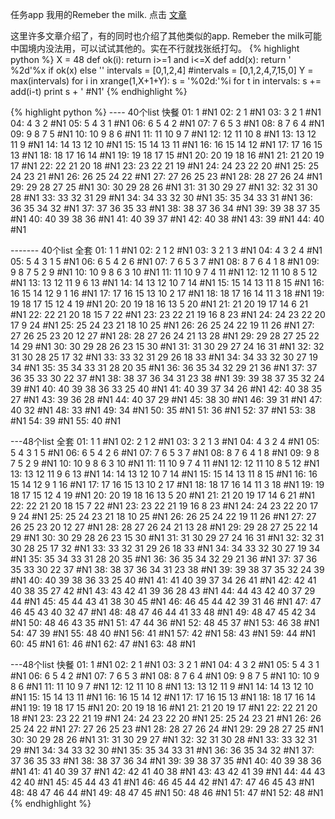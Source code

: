 任务app 我用的Remeber the milk. 点击 [文章]

这里许多文章介绍了，有的同时也介绍了其他类似的app. Remeber the milk可能中国境内没法用，可以试试其他的。实在不行就找张纸打勾。
{% highlight python %}
X = 48
def ok(i):
    return i>=1 and i<=X
def add(x):
    return ' %2d'%x if ok(x) else ''
intervals = [0,1,2,4]
#intervals = [0,1,2,4,7,15,0]
Y = max(intervals)
for i in xrange(1,X+1+Y):
    s =  '%02d:'%i
    for t in intervals:
        s += add(i-t)
    print s + ' #N1'
{% endhighlight %}


{% highlight python %}
---- 40个list 快餐
01:  1 #N1
02:  2  1 #N1
03:  3  2  1 #N1
04:  4  3  2 #N1
05:  5  4  3  1 #N1
06:  6  5  4  2 #N1
07:  7  6  5  3 #N1
08:  8  7  6  4 #N1
09:  9  8  7  5 #N1
10: 10  9  8  6 #N1
11: 11 10  9  7 #N1
12: 12 11 10  8 #N1
13: 13 12 11  9 #N1
14: 14 13 12 10 #N1
15: 15 14 13 11 #N1
16: 16 15 14 12 #N1
17: 17 16 15 13 #N1
18: 18 17 16 14 #N1
19: 19 18 17 15 #N1
20: 20 19 18 16 #N1
21: 21 20 19 17 #N1
22: 22 21 20 18 #N1
23: 23 22 21 19 #N1
24: 24 23 22 20 #N1
25: 25 24 23 21 #N1
26: 26 25 24 22 #N1
27: 27 26 25 23 #N1
28: 28 27 26 24 #N1
29: 29 28 27 25 #N1
30: 30 29 28 26 #N1
31: 31 30 29 27 #N1
32: 32 31 30 28 #N1
33: 33 32 31 29 #N1
34: 34 33 32 30 #N1
35: 35 34 33 31 #N1
36: 36 35 34 32 #N1
37: 37 36 35 33 #N1
38: 38 37 36 34 #N1
39: 39 38 37 35 #N1
40: 40 39 38 36 #N1
41: 40 39 37 #N1
42: 40 38 #N1
43: 39 #N1
44: 40 #N1

------- 40个list 全套
01:  1  1 #N1
02:  2  1  2 #N1
03:  3  2  1  3 #N1
04:  4  3  2  4 #N1
05:  5  4  3  1  5 #N1
06:  6  5  4  2  6 #N1
07:  7  6  5  3  7 #N1
08:  8  7  6  4  1  8 #N1
09:  9  8  7  5  2  9 #N1
10: 10  9  8  6  3 10 #N1
11: 11 10  9  7  4 11 #N1
12: 12 11 10  8  5 12 #N1
13: 13 12 11  9  6 13 #N1
14: 14 13 12 10  7 14 #N1
15: 15 14 13 11  8 15 #N1
16: 16 15 14 12  9  1 16 #N1
17: 17 16 15 13 10  2 17 #N1
18: 18 17 16 14 11  3 18 #N1
19: 19 18 17 15 12  4 19 #N1
20: 20 19 18 16 13  5 20 #N1
21: 21 20 19 17 14  6 21 #N1
22: 22 21 20 18 15  7 22 #N1
23: 23 22 21 19 16  8 23 #N1
24: 24 23 22 20 17  9 24 #N1
25: 25 24 23 21 18 10 25 #N1
26: 26 25 24 22 19 11 26 #N1
27: 27 26 25 23 20 12 27 #N1
28: 28 27 26 24 21 13 28 #N1
29: 29 28 27 25 22 14 29 #N1
30: 30 29 28 26 23 15 30 #N1
31: 31 30 29 27 24 16 31 #N1
32: 32 31 30 28 25 17 32 #N1
33: 33 32 31 29 26 18 33 #N1
34: 34 33 32 30 27 19 34 #N1
35: 35 34 33 31 28 20 35 #N1
36: 36 35 34 32 29 21 36 #N1
37: 37 36 35 33 30 22 37 #N1
38: 38 37 36 34 31 23 38 #N1
39: 39 38 37 35 32 24 39 #N1
40: 40 39 38 36 33 25 40 #N1
41: 40 39 37 34 26 #N1
42: 40 38 35 27 #N1
43: 39 36 28 #N1
44: 40 37 29 #N1
45: 38 30 #N1
46: 39 31 #N1
47: 40 32 #N1
48: 33 #N1
49: 34 #N1
50: 35 #N1
51: 36 #N1
52: 37 #N1
53: 38 #N1
54: 39 #N1
55: 40 #N1

---48个list 全套
01:  1  1 #N1
02:  2  1  2 #N1
03:  3  2  1  3 #N1
04:  4  3  2  4 #N1
05:  5  4  3  1  5 #N1
06:  6  5  4  2  6 #N1
07:  7  6  5  3  7 #N1
08:  8  7  6  4  1  8 #N1
09:  9  8  7  5  2  9 #N1
10: 10  9  8  6  3 10 #N1
11: 11 10  9  7  4 11 #N1
12: 12 11 10  8  5 12 #N1
13: 13 12 11  9  6 13 #N1
14: 14 13 12 10  7 14 #N1
15: 15 14 13 11  8 15 #N1
16: 16 15 14 12  9  1 16 #N1
17: 17 16 15 13 10  2 17 #N1
18: 18 17 16 14 11  3 18 #N1
19: 19 18 17 15 12  4 19 #N1
20: 20 19 18 16 13  5 20 #N1
21: 21 20 19 17 14  6 21 #N1
22: 22 21 20 18 15  7 22 #N1
23: 23 22 21 19 16  8 23 #N1
24: 24 23 22 20 17  9 24 #N1
25: 25 24 23 21 18 10 25 #N1
26: 26 25 24 22 19 11 26 #N1
27: 27 26 25 23 20 12 27 #N1
28: 28 27 26 24 21 13 28 #N1
29: 29 28 27 25 22 14 29 #N1
30: 30 29 28 26 23 15 30 #N1
31: 31 30 29 27 24 16 31 #N1
32: 32 31 30 28 25 17 32 #N1
33: 33 32 31 29 26 18 33 #N1
34: 34 33 32 30 27 19 34 #N1
35: 35 34 33 31 28 20 35 #N1
36: 36 35 34 32 29 21 36 #N1
37: 37 36 35 33 30 22 37 #N1
38: 38 37 36 34 31 23 38 #N1
39: 39 38 37 35 32 24 39 #N1
40: 40 39 38 36 33 25 40 #N1
41: 41 40 39 37 34 26 41 #N1
42: 42 41 40 38 35 27 42 #N1
43: 43 42 41 39 36 28 43 #N1
44: 44 43 42 40 37 29 44 #N1
45: 45 44 43 41 38 30 45 #N1
46: 46 45 44 42 39 31 46 #N1
47: 47 46 45 43 40 32 47 #N1
48: 48 47 46 44 41 33 48 #N1
49: 48 47 45 42 34 #N1
50: 48 46 43 35 #N1
51: 47 44 36 #N1
52: 48 45 37 #N1
53: 46 38 #N1
54: 47 39 #N1
55: 48 40 #N1
56: 41 #N1
57: 42 #N1
58: 43 #N1
59: 44 #N1
60: 45 #N1
61: 46 #N1
62: 47 #N1
63: 48 #N1

---48个list 快餐
01:  1 #N1
02:  2  1 #N1
03:  3  2  1 #N1
04:  4  3  2 #N1
05:  5  4  3  1 #N1
06:  6  5  4  2 #N1
07:  7  6  5  3 #N1
08:  8  7  6  4 #N1
09:  9  8  7  5 #N1
10: 10  9  8  6 #N1
11: 11 10  9  7 #N1
12: 12 11 10  8 #N1
13: 13 12 11  9 #N1
14: 14 13 12 10 #N1
15: 15 14 13 11 #N1
16: 16 15 14 12 #N1
17: 17 16 15 13 #N1
18: 18 17 16 14 #N1
19: 19 18 17 15 #N1
20: 20 19 18 16 #N1
21: 21 20 19 17 #N1
22: 22 21 20 18 #N1
23: 23 22 21 19 #N1
24: 24 23 22 20 #N1
25: 25 24 23 21 #N1
26: 26 25 24 22 #N1
27: 27 26 25 23 #N1
28: 28 27 26 24 #N1
29: 29 28 27 25 #N1
30: 30 29 28 26 #N1
31: 31 30 29 27 #N1
32: 32 31 30 28 #N1
33: 33 32 31 29 #N1
34: 34 33 32 30 #N1
35: 35 34 33 31 #N1
36: 36 35 34 32 #N1
37: 37 36 35 33 #N1
38: 38 37 36 34 #N1
39: 39 38 37 35 #N1
40: 40 39 38 36 #N1
41: 41 40 39 37 #N1
42: 42 41 40 38 #N1
43: 43 42 41 39 #N1
44: 44 43 42 40 #N1
45: 45 44 43 41 #N1
46: 46 45 44 42 #N1
47: 47 46 45 43 #N1
48: 48 47 46 44 #N1
49: 48 47 45 #N1
50: 48 46 #N1
51: 47 #N1
52: 48 #N1
{% endhighlight %}

[文章]: http://www.jianshu.com/search?q=Remember%20The%20Milk&page=1&type=note
